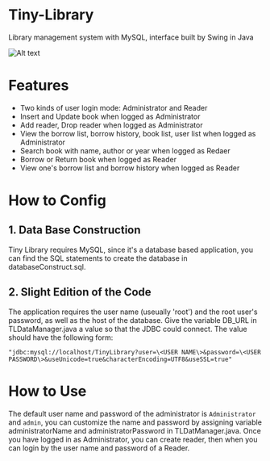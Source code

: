 # Tiny-Library
Library management system with MySQL, interface built by Swing in Java

![Alt text](https://cl.ly/0D2k2n1t473Z/Tiny%20Library.png)

# Features
- Two kinds of user login mode: Administrator and Reader
- Insert and Update book when logged as Administrator
- Add reader, Drop reader when logged as Administrator
- View the borrow list, borrow history, book list, user list when logged as Administrator
- Search book with name, author or year when logged as Redaer
- Borrow or Return book when logged as Reader
- View one's borrow list and borrow history when logged as Reader

# How to Config
## 1. Data Base Construction
Tiny Library requires MySQL, since it's a database based application, you can find the SQL statements to create the database in databaseConstruct.sql.
## 2. Slight Edition of the Code
The application requires the  user name (useually 'root') and the root user's password, as well as the host of the database. Give the variable DB_URL in TLDataManager.java a value so that the JDBC could connect.
The value should have the following form:

```
"jdbc:mysql://localhost/TinyLibrary?user=\<USER NAME\>&password=\<USER PASSWORD\>&useUnicode=true&characterEncoding=UTF8&useSSL=true"
```

# How to Use
The default user name and password of the administrator is `Administrator` and `admin`, you can customize the name and password by assigning variable administratorName and administratorPassword in TLDatManager.java.
Once you have logged in as Administrator, you can create reader, then when you can login by the user name and password of a Reader.

